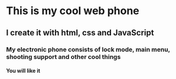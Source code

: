 # This is my cool web phone

## I create it with html, css and JavaScript

### My electronic phone consists of lock mode, main menu, shooting support and other cool things

#### You will like it
